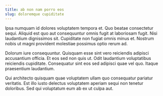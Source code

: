 ```yaml
---
title: ab non nam porro eos
slug: doloremque cupiditate
---
```


Ipsa numquam id dolores voluptatem tempora et. Quo beatae consectetur sequi. Aliquid est quo aut consequuntur omnis fugit at laboriosam fugit. Nisi laudantium dignissimos sit. Cupiditate non fugiat omnis minus et. Nostrum nobis ut magni provident molestiae possimus optio rerum ad.

Dolorum iure consequuntur. Quisquam esse sint vero reiciendis adipisci accusantium officia. Et eos sed non quis ut. Odit laudantium voluptatibus reiciendis cupiditate. Consequatur sint eos sed adipisci quae vel quo. Itaque praesentium laudantium.

Qui architecto quisquam quae voluptatem ullam quo consequatur pariatur veritatis. Est illo iusto delectus voluptatem aperiam sequi non tenetur doloribus. Sed qui voluptatum eum ab ex ut culpa aut.

